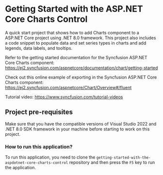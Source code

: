 # Getting Started with the ASP.NET Core Charts Control

A quick start project that shows how to add Charts component to a ASP.NET Core project using .NET 8.0 framework. This project also includes a code snippet to populate data and set series types in charts and add legends, data labels, and tooltips.

Refer to the getting started documentation for the Syncfusion ASP.NET Core Charts component: 
https://ej2.syncfusion.com/aspnetcore/documentation/chart/getting-started

Check out this online example of exporting in the Syncfusion ASP.NET Core Charts component:
https://ej2.syncfusion.com/aspnetcore/Chart/Overview#/fluent 

Tutorial video: https://www.syncfusion.com/tutorial-videos  

## Project pre-requisites

Make sure that you have the compatible versions of Visual Studio 2022 and .NET 8.0 SDK framework in your machine before starting to work on this project.

### How to run this application?

To run this application, you need to clone the `getting-started-with-the-aspdotnet-core-charts-control` repository and then press the `F5` key to run the application.